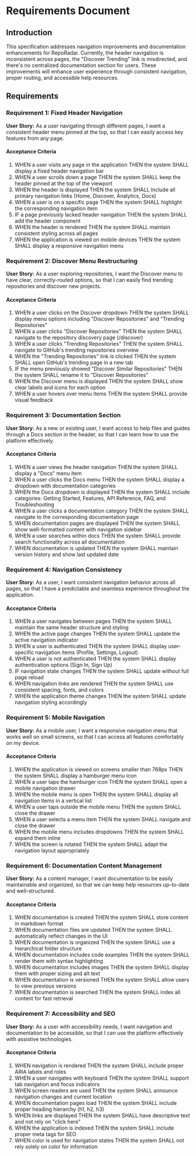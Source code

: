 # Requirements Document

## Introduction

This specification addresses navigation improvements and documentation enhancements for RepoRadar. Currently, the header navigation is inconsistent across pages, the "Discover Trending" link is misdirected, and there's no centralized documentation section for users. These improvements will enhance user experience through consistent navigation, proper routing, and accessible help resources.

## Requirements

### Requirement 1: Fixed Header Navigation

**User Story:** As a user navigating through different pages, I want a consistent header menu pinned at the top, so that I can easily access key features from any page.

#### Acceptance Criteria

1. WHEN a user visits any page in the application THEN the system SHALL display a fixed header navigation bar
2. WHEN a user scrolls down a page THEN the system SHALL keep the header pinned at the top of the viewport
3. WHEN the header is displayed THEN the system SHALL include all primary navigation links (Home, Discover, Analytics, Docs)
4. WHEN a user is on a specific page THEN the system SHALL highlight the corresponding navigation item
5. IF a page previously lacked header navigation THEN the system SHALL add the header component
6. WHEN the header is rendered THEN the system SHALL maintain consistent styling across all pages
7. WHEN the application is viewed on mobile devices THEN the system SHALL display a responsive navigation menu

### Requirement 2: Discover Menu Restructuring

**User Story:** As a user exploring repositories, I want the Discover menu to have clear, correctly-routed options, so that I can easily find trending repositories and discover new projects.

#### Acceptance Criteria

1. WHEN a user clicks on the Discover dropdown THEN the system SHALL display menu options including "Discover Repositories" and "Trending Repositories"
2. WHEN a user clicks "Discover Repositories" THEN the system SHALL navigate to the repository discovery page (/discover)
3. WHEN a user clicks "Trending Repositories" THEN the system SHALL navigate to GitHub's trending repositories overview
4. WHEN the "Trending Repositories" link is clicked THEN the system SHALL open GitHub's trending page in a new tab
5. IF the menu previously showed "Discover Similar Repositories" THEN the system SHALL rename it to "Discover Repositories"
6. WHEN the Discover menu is displayed THEN the system SHALL show clear labels and icons for each option
7. WHEN a user hovers over menu items THEN the system SHALL provide visual feedback

### Requirement 3: Documentation Section

**User Story:** As a new or existing user, I want access to help files and guides through a Docs section in the header, so that I can learn how to use the platform effectively.

#### Acceptance Criteria

1. WHEN a user views the header navigation THEN the system SHALL display a "Docs" menu item
2. WHEN a user clicks the Docs menu THEN the system SHALL display a dropdown with documentation categories
3. WHEN the Docs dropdown is displayed THEN the system SHALL include categories: Getting Started, Features, API Reference, FAQ, and Troubleshooting
4. WHEN a user clicks a documentation category THEN the system SHALL navigate to the corresponding documentation page
5. WHEN documentation pages are displayed THEN the system SHALL show well-formatted content with navigation sidebar
6. WHEN a user searches within docs THEN the system SHALL provide search functionality across all documentation
7. WHEN documentation is updated THEN the system SHALL maintain version history and show last updated date

### Requirement 4: Navigation Consistency

**User Story:** As a user, I want consistent navigation behavior across all pages, so that I have a predictable and seamless experience throughout the application.

#### Acceptance Criteria

1. WHEN a user navigates between pages THEN the system SHALL maintain the same header structure and styling
2. WHEN the active page changes THEN the system SHALL update the active navigation indicator
3. WHEN a user is authenticated THEN the system SHALL display user-specific navigation items (Profile, Settings, Logout)
4. WHEN a user is not authenticated THEN the system SHALL display authentication options (Sign In, Sign Up)
5. IF navigation state changes THEN the system SHALL update without full page reload
6. WHEN navigation links are rendered THEN the system SHALL use consistent spacing, fonts, and colors
7. WHEN the application theme changes THEN the system SHALL update navigation styling accordingly

### Requirement 5: Mobile Navigation

**User Story:** As a mobile user, I want a responsive navigation menu that works well on small screens, so that I can access all features comfortably on my device.

#### Acceptance Criteria

1. WHEN the application is viewed on screens smaller than 768px THEN the system SHALL display a hamburger menu icon
2. WHEN a user taps the hamburger icon THEN the system SHALL open a mobile navigation drawer
3. WHEN the mobile menu is open THEN the system SHALL display all navigation items in a vertical list
4. WHEN a user taps outside the mobile menu THEN the system SHALL close the drawer
5. WHEN a user selects a menu item THEN the system SHALL navigate and close the drawer
6. WHEN the mobile menu includes dropdowns THEN the system SHALL expand them inline
7. WHEN the screen is rotated THEN the system SHALL adapt the navigation layout appropriately

### Requirement 6: Documentation Content Management

**User Story:** As a content manager, I want documentation to be easily maintainable and organized, so that we can keep help resources up-to-date and well-structured.

#### Acceptance Criteria

1. WHEN documentation is created THEN the system SHALL store content in markdown format
2. WHEN documentation files are updated THEN the system SHALL automatically reflect changes in the UI
3. WHEN documentation is organized THEN the system SHALL use a hierarchical folder structure
4. WHEN documentation includes code examples THEN the system SHALL render them with syntax highlighting
5. WHEN documentation includes images THEN the system SHALL display them with proper sizing and alt text
6. WHEN documentation is versioned THEN the system SHALL allow users to view previous versions
7. WHEN documentation is searched THEN the system SHALL index all content for fast retrieval

### Requirement 7: Accessibility and SEO

**User Story:** As a user with accessibility needs, I want navigation and documentation to be accessible, so that I can use the platform effectively with assistive technologies.

#### Acceptance Criteria

1. WHEN navigation is rendered THEN the system SHALL include proper ARIA labels and roles
2. WHEN a user navigates with keyboard THEN the system SHALL support tab navigation and focus indicators
3. WHEN screen readers are used THEN the system SHALL announce navigation changes and current location
4. WHEN documentation pages load THEN the system SHALL include proper heading hierarchy (h1, h2, h3)
5. WHEN links are displayed THEN the system SHALL have descriptive text and not rely on "click here"
6. WHEN the application is indexed THEN the system SHALL include proper meta tags for SEO
7. WHEN color is used for navigation states THEN the system SHALL not rely solely on color for information
